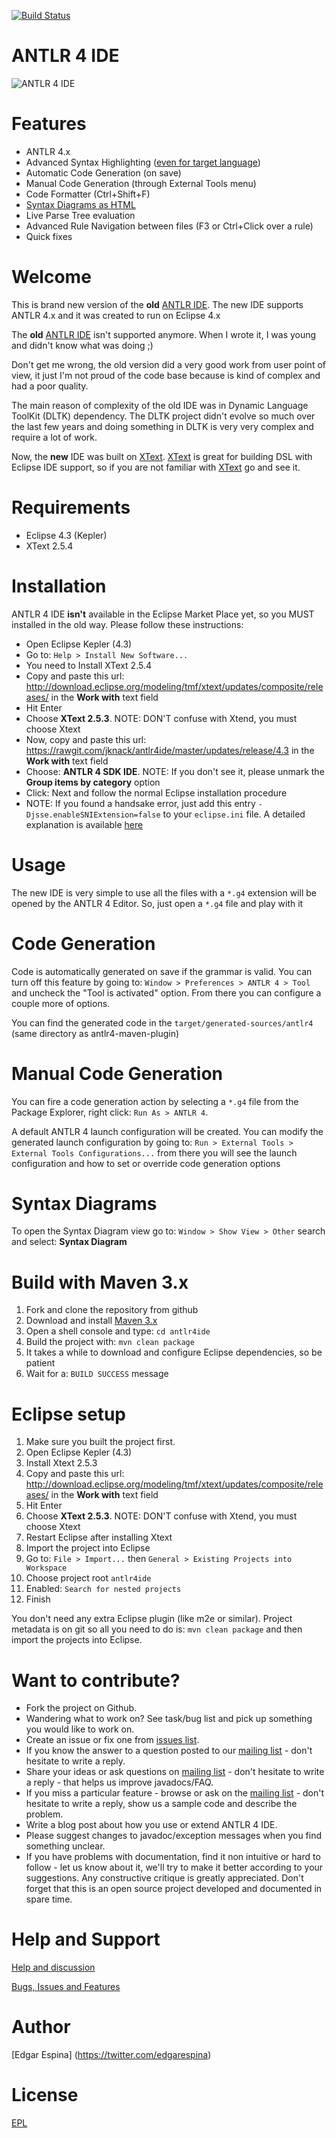 [![Build Status](https://travis-ci.org/jknack/antlr4ide.png?branch=master)](https://travis-ci.org/jknack/antlr4ide)

ANTLR 4 IDE
=========

![ANTLR 4 IDE](https://raw.github.com/jknack/antlr4ide/master/updates/screenshots/full.png)


Features
=========

* ANTLR 4.x
* Advanced Syntax Highlighting ([even for target language](https://raw.github.com/jknack/antlr4ide/master/updates/screenshots/target-language-highlighting.png))
* Automatic Code Generation (on save)
* Manual Code Generation (through External Tools menu)
* Code Formatter (Ctrl+Shift+F)
* [Syntax Diagrams as HTML](http://jknack.github.io/antlr4ide/Java/Javav4.g4.html)
* Live Parse Tree evaluation
* Advanced Rule Navigation between files (F3 or Ctrl+Click over a rule)
* Quick fixes


Welcome
=========

This is brand new version of the **old** [ANTLR IDE](http://antlrv3ide.sourceforge.net/). The new IDE supports ANTLR 4.x and it was created to run on Eclipse 4.x

The **old** [ANTLR IDE](http://antlrv3ide.sourceforge.net/) isn't supported anymore. When I wrote it, I was young and didn't know what was doing ;)

Don't get me wrong, the old version did a very good work from  user point of view, it just I'm not proud of the code base because is kind of complex and had a poor quality.

The main reason of complexity of the old IDE was in Dynamic Language ToolKit (DLTK) dependency. The DLTK project didn't evolve so much over the last few years and doing something in DLTK is very very complex and require a lot of work.

Now, the **new** IDE was built on [XText](http://www.eclipse.org/Xtext). [XText](http://www.eclipse.org/Xtext) is great for building DSL with Eclipse IDE support, so if you are not familiar with [XText](http://www.eclipse.org/Xtext) go and see it.

Requirements
=========
* Eclipse 4.3 (Kepler)
* XText 2.5.4

Installation
=========
ANTLR 4 IDE **isn't** available in the Eclipse Market Place yet, so you MUST installed in the old way. Please follow these instructions:

* Open Eclipse Kepler (4.3)
* Go to: ```Help > Install New Software...```
* You need to Install XText 2.5.4
* Copy and paste this url: http://download.eclipse.org/modeling/tmf/xtext/updates/composite/releases/ in the **Work with** text field
* Hit Enter
* Choose **XText 2.5.3**. NOTE: DON'T confuse with Xtend, you must choose Xtext
* Now, copy and paste this url: https://rawgit.com/jknack/antlr4ide/master/updates/release/4.3 in the **Work with** text field
* Choose: **ANTLR 4 SDK IDE**. NOTE: If you don't see it, please unmark the **Group items by category** option
* Click: Next and follow the normal Eclipse installation procedure
* NOTE: If you found a handsake error, just add this entry ```-Djsse.enableSNIExtension=false``` to your ```eclipse.ini``` file. A detailed explanation is available [here](http://stackoverflow.com/questions/7615645/ssl-handshake-alert-unrecognized-name-error-since-upgrade-to-java-1-7-0) 

Usage
=========
The new IDE is very simple to use all the files with a ```*.g4``` extension will be opened by the ANTLR 4 Editor. So, just open a ```*.g4``` file and play with it

Code Generation
=========
Code is automatically generated on save if the grammar is valid. You can turn off this feature by going to: ```Window > Preferences > ANTLR 4 > Tool``` and uncheck the "Tool is activated" option. From there you can configure a couple more of options.

You can find the generated code in the ```target/generated-sources/antlr4``` (same directory as antlr4-maven-plugin)

Manual Code Generation
=========
You can fire a code generation action by selecting a ```*.g4``` file from the Package Explorer, right click: ```Run As > ANTLR 4```.

A default ANTLR 4 launch configuration will be created. You can modify the generated launch configuration by going to: ```Run > External Tools > External Tools Configurations...``` from there you will see the launch configuration and how to set or override code generation options

Syntax Diagrams
=========
To open the Syntax Diagram view go to: ```Window > Show View > Other``` search and select: **Syntax Diagram**

Build with Maven 3.x
=========
1. Fork and clone the repository from github
2. Download and install [Maven 3.x](http://maven.apache.org/)
3. Open a shell console and type: ```cd antlr4ide```
4. Build the project with: ```mvn clean package```
5. It takes a while to download and configure Eclipse dependencies, so be patient
6. Wait for a: ```BUILD SUCCESS``` message

Eclipse setup
=========
1. Make sure you built the project first.
2. Open Eclipse Kepler (4.3)
3. Install Xtext 2.5.3
4. Copy and paste this url: http://download.eclipse.org/modeling/tmf/xtext/updates/composite/releases/ in the **Work with** text field
5. Hit Enter
6. Choose **XText 2.5.3**. NOTE: DON'T confuse with Xtend, you must choose Xtext
7. Restart Eclipse after installing Xtext
8. Import the project into Eclipse
9. Go to: ```File > Import...``` then ```General > Existing Projects into Workspace```
10. Choose project root ```antlr4ide```
11. Enabled: ```Search for nested projects```
12. Finish

You don't need any extra Eclipse plugin (like m2e or similar). Project metadata is on git so all you need to do is: ```mvn clean package``` and then import the projects into Eclipse.


Want to contribute?
=========
* Fork the project on Github.
* Wandering what to work on? See task/bug list and pick up something you would like to work on.
* Create an issue or fix one from [issues list](https://github.com/jknack/antlr4ide/issues).
* If you know the answer to a question posted to our [mailing list](https://groups.google.com/forum/#!forum/antlr4ide) - don't hesitate to write a reply.
* Share your ideas or ask questions on [mailing list](https://groups.google.com/forum/#!forum/antlr4ide) - don't hesitate to write a reply - that helps us improve javadocs/FAQ.
* If you miss a particular feature - browse or ask on the [mailing list](https://groups.google.com/forum/#!forum/antlr4ide) - don't hesitate to write a reply, show us a sample code and describe the problem.
* Write a blog post about how you use or extend ANTLR 4 IDE.
* Please suggest changes to javadoc/exception messages when you find something unclear.
* If you have problems with documentation, find it non intuitive or hard to follow - let us know about it, we'll try to make it better according to your suggestions. Any constructive critique is greatly appreciated. Don't forget that this is an open source project developed and documented in spare time.

Help and Support
=========
  [Help and discussion](https://groups.google.com/forum/#!forum/antlr4ide)

  [Bugs, Issues and Features](https://github.com/jknack/antlr4ide/issues)

Author
=========
 [Edgar Espina] (https://twitter.com/edgarespina)

License
=========
[EPL](http://www.eclipse.org/legal/epl-v10.html)
